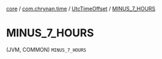 [core](../../index.md) / [com.chrynan.time](../index.md) / [UtcTimeOffset](index.md) / [MINUS_7_HOURS](./-m-i-n-u-s_7_-h-o-u-r-s.md)

# MINUS_7_HOURS

(JVM, COMMON) `MINUS_7_HOURS`